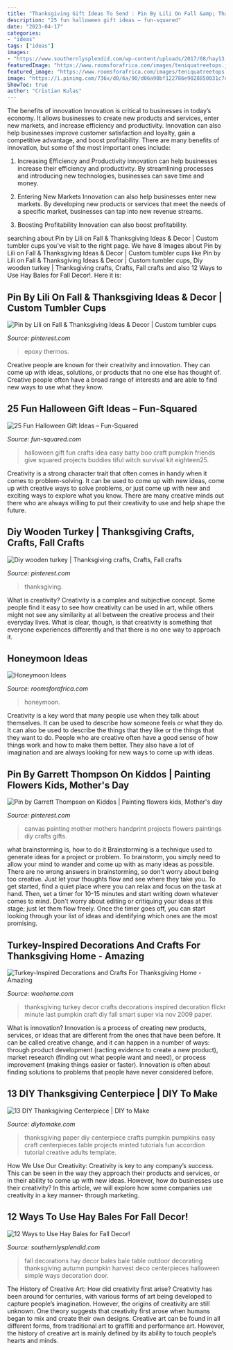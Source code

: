 ```yaml
---
title: "Thanksgiving Gift Ideas To Send : Pin By Lili On Fall &amp; Thanksgiving Ideas &amp; Decor"
description: "25 fun halloween gift ideas – fun-squared"
date: "2023-04-17"
categories:
- "ideas"
tags: ["ideas"]
images:
- "https://www.southernlysplendid.com/wp-content/uploads/2017/08/hay13.jpg"
featuredImage: "https://www.roomsforafrica.com/images/teniquatreetops.jpg"
featured_image: "https://www.roomsforafrica.com/images/teniquatreetops.jpg"
image: "https://i.pinimg.com/736x/d0/6a/90/d06a90bf122786e9028850031c7c0c5e--canvas-paintings-mothers-day.jpg"
ShowToc: true
author: "Cristian Kulas"
---
```



The benefits of innovation
Innovation is critical to businesses in today’s economy. It allows businesses to create new products and services, enter new markets, and increase efficiency and productivity. Innovation can also help businesses improve customer satisfaction and loyalty, gain a competitive advantage, and boost profitability.
There are many benefits of innovation, but some of the most important ones include:

1. Increasing Efficiency and Productivity
innovation can help businesses increase their efficiency and productivity. By streamlining processes and introducing new technologies, businesses can save time and money.

2. Entering New Markets
Innovation can also help businesses enter new markets. By developing new products or services that meet the needs of a specific market, businesses can tap into new revenue streams.

3. Boosting Profitability
Innovation can also boost profitability.

	

		
searching about Pin by Lili on Fall &amp; Thanksgiving Ideas &amp; Decor | Custom tumbler cups you've visit to the right page. We have 8 Images about Pin by Lili on Fall &amp; Thanksgiving Ideas &amp; Decor | Custom tumbler cups like Pin by Lili on Fall &amp; Thanksgiving Ideas &amp; Decor | Custom tumbler cups, Diy wooden turkey | Thanksgiving crafts, Crafts, Fall crafts and also 12 Ways to Use Hay Bales for Fall Decor!. Here it is:
		
    
## Pin By Lili On Fall &amp; Thanksgiving Ideas &amp; Decor | Custom Tumbler Cups

<img loading=lazy src="https://i.pinimg.com/736x/a9/a7/fc/a9a7fc440ffe2fa1873a4a7ba51a6af7.jpg" onerror="this.onerror=null;this.src='https://tse2.mm.bing.net/th?id=OIP.IMVxgO56S6WbfMHarJ7zcQHaNL&amp;pid=15.1';" alt="Pin by Lili on Fall &amp; Thanksgiving Ideas &amp; Decor | Custom tumbler cups">

_Source: pinterest.com_

>epoxy thermos. 

	

Creative people are known for their creativity and innovation. They can come up with ideas, solutions, or products that no one else has thought of. Creative people often have a broad range of interests and are able to find new ways to use what they know.

    
## 25 Fun Halloween Gift Ideas – Fun-Squared

<img loading=lazy src="http://fun-squared.com/wp-content/uploads/2016/10/BattyGiftIdea.jpg" onerror="this.onerror=null;this.src='https://tse1.mm.bing.net/th?id=OIP.hTbA7Emc6646kCDm7TGcxQHaLE&amp;pid=15.1';" alt="25 Fun Halloween Gift Ideas – Fun-Squared">

_Source: fun-squared.com_

>halloween gift fun crafts idea easy batty boo craft pumpkin friends give squared projects buddies tiful witch survival kit eighteen25. 

	

Creativity is a strong character trait that often comes in handy when it comes to problem-solving. It can be used to come up with new ideas, come up with creative ways to solve problems, or just come up with new and exciting ways to explore what you know. There are many creative minds out there who are always willing to put their creativity to use and help shape the future.

    
## Diy Wooden Turkey | Thanksgiving Crafts, Crafts, Fall Crafts

<img loading=lazy src="https://i.pinimg.com/736x/cb/61/10/cb61106b3961431480859b54086d4e85.jpg" onerror="this.onerror=null;this.src='https://tse3.mm.bing.net/th?id=OIP.W5kPv9hKbalHTh0xHo3rYwHaLH&amp;pid=15.1';" alt="Diy wooden turkey | Thanksgiving crafts, Crafts, Fall crafts">

_Source: pinterest.com_

>thanksgiving. 

	

What is creativity?
Creativity is a complex and subjective concept. Some people find it easy to see how creativity can be used in art, while others might not see any similarity at all between the creative process and their everyday lives. What is clear, though, is that creativity is something that everyone experiences differently and that there is no one way to approach it.

    
## Honeymoon Ideas

<img loading=lazy src="https://www.roomsforafrica.com/images/teniquatreetops.jpg" onerror="this.onerror=null;this.src='https://tse3.mm.bing.net/th?id=OIP.y0OVeJ3DMd4YDTx8dmQgrAHaFj&amp;pid=15.1';" alt="Honeymoon Ideas">

_Source: roomsforafrica.com_

>honeymoon. 

	

Creativity is a key word that many people use when they talk about themselves. It can be used to describe how someone feels or what they do. It can also be used to describe the things that they like or the things that they want to do. People who are creative often have a good sense of how things work and how to make them better. They also have a lot of imagination and are always looking for new ways to come up with ideas.

    
## Pin By Garrett Thompson On Kiddos | Painting Flowers Kids, Mother&#039;s Day

<img loading=lazy src="https://i.pinimg.com/736x/d0/6a/90/d06a90bf122786e9028850031c7c0c5e--canvas-paintings-mothers-day.jpg" onerror="this.onerror=null;this.src='https://tse3.mm.bing.net/th?id=OIP.KuHv3HS4gSevkQcIaskW1gHaJ6&amp;pid=15.1';" alt="Pin by Garrett Thompson on Kiddos | Painting flowers kids, Mother&#039;s day">

_Source: pinterest.com_

>canvas painting mother mothers handprint projects flowers paintings diy crafts gifts. 

	

what brainstorming is, how to do it
Brainstorming is a technique used to generate ideas for a project or problem. To brainstorm, you simply need to allow your mind to wander and come up with as many ideas as possible. There are no wrong answers in brainstorming, so don't worry about being too creative. Just let your thoughts flow and see where they take you.
To get started, find a quiet place where you can relax and focus on the task at hand. Then, set a timer for 10-15 minutes and start writing down whatever comes to mind. Don't worry about editing or critiquing your ideas at this stage; just let them flow freely. Once the timer goes off, you can start looking through your list of ideas and identifying which ones are the most promising.

    
## Turkey-Inspired Decorations And Crafts For Thanksgiving Home - Amazing

<img loading=lazy src="http://www.woohome.com/wp-content/uploads/2015/11/turkey-inspired-decoration-and-craft-14.jpg" onerror="this.onerror=null;this.src='https://tse3.mm.bing.net/th?id=OIP.3O0pJ6mPA6pFLDIpeRqKrQHaNN&amp;pid=15.1';" alt="Turkey-Inspired Decorations and Crafts For Thanksgiving Home - Amazing">

_Source: woohome.com_

>thanksgiving turkey decor crafts decorations inspired decoration flickr minute last pumpkin craft diy fall smart super via nov 2009 paper. 

	

What is innovation?
Innovation is a process of creating new products, services, or ideas that are different from the ones that have been before. It can be called creative change, and it can happen in a number of ways: through product development (racting evidence to create a new product), market research (finding out what people want and need), or process improvement (making things easier or faster). Innovation is often about finding solutions to problems that people have never considered before.

    
## 13 DIY Thanksgiving Centerpiece | DIY To Make

<img loading=lazy src="http://www.diytomake.com/wp-content/uploads/2015/11/paper-Pumpkin-Centerpiece-DIY.jpg" onerror="this.onerror=null;this.src='https://tse1.mm.bing.net/th?id=OIP.CzE16smfJlePxqmQbecGywHaLH&amp;pid=15.1';" alt="13 DIY Thanksgiving Centerpiece | DIY to Make">

_Source: diytomake.com_

>thanksgiving paper diy centerpiece crafts pumpkin pumpkins easy craft centerpieces table projects minted tutorials fun accordion tutorial creative adults template. 

	

How We Use Our Creativity:
Creativity is key to any company’s success. This can be seen in the way they approach their products and services, or in their ability to come up with new ideas. However, how do businesses use their creativity? In this article, we will explore how some companies use creativity in a key manner- through marketing.

    
## 12 Ways To Use Hay Bales For Fall Decor!

<img loading=lazy src="https://www.southernlysplendid.com/wp-content/uploads/2017/08/hay13.jpg" onerror="this.onerror=null;this.src='https://tse1.mm.bing.net/th?id=OIP.MIHJNY36PqUDPXbCYzF3HgAAAA&amp;pid=15.1';" alt="12 Ways to Use Hay Bales for Fall Decor!">

_Source: southernlysplendid.com_

>fall decorations hay decor bales bale table outdoor decorating thanksgiving autumn pumpkin harvest deco centerpieces halloween simple ways decoration door. 

	

The History of Creative Art: How did creativity first arise?
Creativity has been around for centuries, with various forms of art being developed to capture people’s imagination. However, the origins of creativity are still unknown. One theory suggests that creativity first arose when humans began to mix and create their own designs. Creative art can be found in all different forms, from traditional art to graffiti and performance art. However, the history of creative art is mainly defined by its ability to touch people’s hearts and minds.

